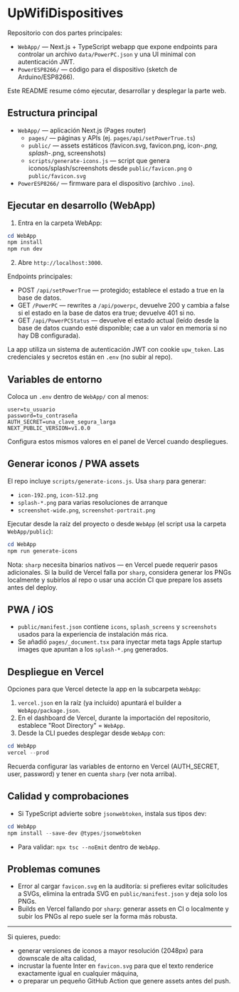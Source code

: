 # UpWifiDispositives

Repositorio con dos partes principales:

- `WebApp/` — Next.js + TypeScript webapp que expone endpoints para controlar un archivo `data/PowerPC.json` y una UI minimal con autenticación JWT.
- `PowerESP8266/` — código para el dispositivo (sketch de Arduino/ESP8266).

Este README resume cómo ejecutar, desarrollar y desplegar la parte web.

## Estructura principal

- `WebApp/` — aplicación Next.js (Pages router)
  - `pages/` — páginas y APIs (ej. `pages/api/setPowerTrue.ts`)
  - `public/` — assets estáticos (favicon.svg, favicon.png, icon-*.png, splash-*.png, screenshots)
  - `scripts/generate-icons.js` — script que genera iconos/splash/screenshots desde `public/favicon.png` o `public/favicon.svg`
- `PowerESP8266/` — firmware para el dispositivo (archivo `.ino`).

## Ejecutar en desarrollo (WebApp)

1. Entra en la carpeta WebApp:

```powershell
cd WebApp
npm install
npm run dev
```

2. Abre `http://localhost:3000`.

Endpoints principales:
- POST `/api/setPowerTrue` — protegido; establece el estado a true en la base de datos.
- GET `/PowerPC` — rewrites a `/api/powerpc`, devuelve 200 y cambia a false si el estado en la base de datos era true; devuelve 401 si no.
- GET `/api/PowerPCStatus` — devuelve el estado actual (leído desde la base de datos cuando esté disponible; cae a un valor en memoria si no hay DB configurada).

La app utiliza un sistema de autenticación JWT con cookie `upw_token`. Las credenciales y secretos están en `.env` (no subir al repo).

## Variables de entorno

Coloca un `.env` dentro de `WebApp/` con al menos:

```
user=tu_usuario
password=tu_contraseña
AUTH_SECRET=una_clave_segura_larga
NEXT_PUBLIC_VERSION=v1.0.0
```

Configura estos mismos valores en el panel de Vercel cuando despliegues.

## Generar iconos / PWA assets

El repo incluye `scripts/generate-icons.js`. Usa `sharp` para generar:

- `icon-192.png`, `icon-512.png`
- `splash-*.png` para varias resoluciones de arranque
- `screenshot-wide.png`, `screenshot-portrait.png`

Ejecutar desde la raíz del proyecto o desde `WebApp` (el script usa la carpeta `WebApp/public`):

```powershell
cd WebApp
npm run generate-icons
```

Nota: `sharp` necesita binarios nativos — en Vercel puede requerir pasos adicionales. Si la build de Vercel falla por `sharp`, considera generar los PNGs localmente y subirlos al repo o usar una acción CI que prepare los assets antes del deploy.

## PWA / iOS

- `public/manifest.json` contiene `icons`, `splash_screens` y `screenshots` usados para la experiencia de instalación más rica.
- Se añadió `pages/_document.tsx` para inyectar meta tags Apple startup images que apuntan a los `splash-*.png` generados.

## Despliegue en Vercel

Opciones para que Vercel detecte la app en la subcarpeta `WebApp`:

1. `vercel.json` en la raíz (ya incluido) apuntará el builder a `WebApp/package.json`.
2. En el dashboard de Vercel, durante la importación del repositorio, establece "Root Directory" = `WebApp`.
3. Desde la CLI puedes desplegar desde `WebApp` con:

```powershell
cd WebApp
vercel --prod
```

Recuerda configurar las variables de entorno en Vercel (AUTH_SECRET, user, password) y tener en cuenta `sharp` (ver nota arriba).

## Calidad y comprobaciones

- Si TypeScript advierte sobre `jsonwebtoken`, instala sus tipos dev:

```powershell
cd WebApp
npm install --save-dev @types/jsonwebtoken
```

- Para validar: `npx tsc --noEmit` dentro de `WebApp`.

## Problemas comunes

- Error al cargar `favicon.svg` en la auditoría: si prefieres evitar solicitudes a SVGs, elimina la entrada SVG en `public/manifest.json` y deja solo los PNGs.
- Builds en Vercel fallando por `sharp`: generar assets en CI o localmente y subir los PNGs al repo suele ser la forma más robusta.

---

Si quieres, puedo:
- generar versiones de iconos a mayor resolución (2048px) para downscale de alta calidad,
- incrustar la fuente Inter en `favicon.svg` para que el texto renderice exactamente igual en cualquier máquina,
- o preparar un pequeño GitHub Action que genere assets antes del push.
